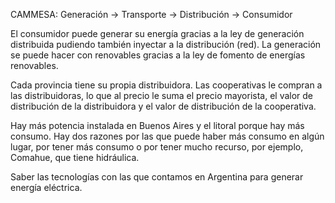 CAMMESA:
Generación -> Transporte -> Distribución -> Consumidor

El consumidor puede generar su energía gracias a la ley de generación distribuida pudiendo también inyectar a la distribución (red). La generación se puede hacer con renovables gracias a la ley de fomento de energías renovables.

Cada provincia tiene su propia distribuidora. Las cooperativas le compran a las distribuidoras, lo que al precio le suma el precio mayorista, el valor de distribución de la distribuidora y el valor de distribución de la cooperativa.

Hay más potencia instalada en Buenos Aires y el litoral porque hay más consumo. Hay dos razones por las que puede haber más consumo en algún lugar, por tener más consumo o por tener mucho recurso, por ejemplo, Comahue, que tiene hidráulica.

Saber las tecnologías con las que contamos en Argentina para generar energía eléctrica.